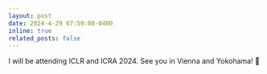 ```yaml
---
layout: post
date: 2024-4-29 07:59:00-0400
inline: true
related_posts: false
---
```


I will be attending ICLR and ICRA 2024. See you in Vienna and Yokohama! 🫵
